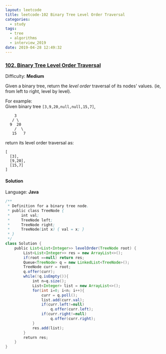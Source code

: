 ```yaml
---
layout: leetcode
title: leetcode-102 Binary Tree Level Order Traversal
categories:
  - study
tags:
  - tree
  - algorithms
  - interview_2019
date: 2019-04-28 12:49:32
---
```


### [102\. Binary Tree Level Order Traversal](https://leetcode.com/problems/binary-tree-level-order-traversal/)

Difficulty: **Medium**

Given a binary tree, return the _level order_ traversal of its nodes' values. (ie, from left to right, level by level).

For example:  
Given binary tree `[3,9,20,null,null,15,7]`,

```
    3
   / \
  9  20
    /  \
   15   7
```

return its level order traversal as:

```
[
  [3],
  [9,20],
  [15,7]
]
```

#### Solution

Language: **Java**

```java
/**
 * Definition for a binary tree node.
 * public class TreeNode {
 *     int val;
 *     TreeNode left;
 *     TreeNode right;
 *     TreeNode(int x) { val = x; }
 * }
 */
class Solution {
    public List<List<Integer>> levelOrder(TreeNode root) {
        List<List<Integer>> res = new ArrayList<>();
        if(root ==null) return res;
        Queue<TreeNode> q = new LinkedList<TreeNode>();
        TreeNode curr = root;
        q.offer(curr);
        while(!q.isEmpty()){
            int n=q.size();
            List<Integer> list = new ArrayList<>();
            for(int i=0; i<n; i++){
                curr = q.poll();
                list.add(curr.val);
                if(curr.left!=null)
                    q.offer(curr.left);
                if(curr.right!=null)
                    q.offer(curr.right);
            }
            res.add(list);
        }
        return res;
    }
}
```
